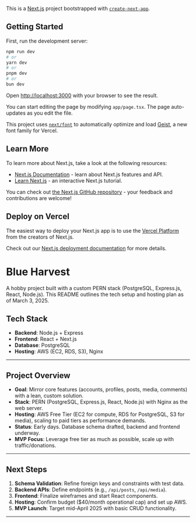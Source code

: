This is a [Next.js](https://nextjs.org) project bootstrapped with [`create-next-app`](https://nextjs.org/docs/app/api-reference/cli/create-next-app).

## Getting Started

First, run the development server:

```bash
npm run dev
# or
yarn dev
# or
pnpm dev
# or
bun dev
```

Open [http://localhost:3000](http://localhost:3000) with your browser to see the result.

You can start editing the page by modifying `app/page.tsx`. The page auto-updates as you edit the file.

This project uses [`next/font`](https://nextjs.org/docs/app/building-your-application/optimizing/fonts) to automatically optimize and load [Geist](https://vercel.com/font), a new font family for Vercel.

## Learn More

To learn more about Next.js, take a look at the following resources:

- [Next.js Documentation](https://nextjs.org/docs) - learn about Next.js features and API.
- [Learn Next.js](https://nextjs.org/learn) - an interactive Next.js tutorial.

You can check out [the Next.js GitHub repository](https://github.com/vercel/next.js) - your feedback and contributions are welcome!

## Deploy on Vercel

The easiest way to deploy your Next.js app is to use the [Vercel Platform](https://vercel.com/new?utm_medium=default-template&filter=next.js&utm_source=create-next-app&utm_campaign=create-next-app-readme) from the creators of Next.js.

Check out our [Next.js deployment documentation](https://nextjs.org/docs/app/building-your-application/deploying) for more details.


# Blue Harvest

A hobby project built with a custom PERN stack (PostgreSQL, Express.js, React, Node.js). This README outlines the tech setup and hosting plan as of March 3, 2025.

## Tech Stack
- **Backend**: Node.js + Express
- **Frontend**: React + Next.js
- **Database**: PostgreSQL
- **Hosting**: AWS (EC2, RDS, S3), Nginx

---

## Project Overview

- **Goal**: Mirror core features (accounts, profiles, posts, media, comments) with a lean, custom solution.
- **Stack**: PERN (PostgreSQL, Express.js, React, Node.js) with Nginx as the web server.
- **Hosting**: AWS Free Tier (EC2 for compute, RDS for PostgreSQL, S3 for media), scaling to paid tiers as performance demands.
- **Status**: Early days. Database schema drafted, backend and frontend underway.
- **MVP Focus**: Leverage free tier as much as possible, scale up with traffic/donations.


---

## Next Steps

1. **Schema Validation**: Refine foreign keys and constraints with test data.
2. **Backend APIs**: Define endpoints (e.g., `/api/posts`, `/api/media`).
3. **Frontend**: Finalize wireframes and start React components.
4. **Hosting**: Confirm budget ($40/month operational cap) and set up AWS.
5. **MVP Launch**: Target mid-April 2025 with basic CRUD functionality.

---